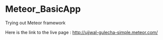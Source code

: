 # Meteor_BasicApp
Trying out Meteor framework

Here is the link to the live page : http://ujjwal-gulecha-simple.meteor.com/

